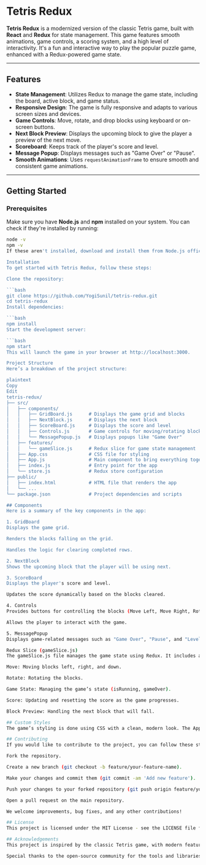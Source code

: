 # Tetris Redux

**Tetris Redux** is a modernized version of the classic Tetris game, built with **React** and **Redux** for state management. This game features smooth animations, game controls, a scoring system, and a high level of interactivity. It's a fun and interactive way to play the popular puzzle game, enhanced with a Redux-powered game state.

---

## Features

- **State Management**: Utilizes Redux to manage the game state, including the board, active block, and game status.
- **Responsive Design**: The game is fully responsive and adapts to various screen sizes and devices.
- **Game Controls**: Move, rotate, and drop blocks using keyboard or on-screen buttons.
- **Next Block Preview**: Displays the upcoming block to give the player a preview of the next move.
- **Scoreboard**: Keeps track of the player's score and level.
- **Message Popup**: Displays messages such as "Game Over" or "Pause".
- **Smooth Animations**: Uses `requestAnimationFrame` to ensure smooth and consistent game animations.

---


## Getting Started

### Prerequisites

Make sure you have **Node.js** and **npm** installed on your system. You can check if they're installed by running:

```bash
node -v
npm -v
If these aren't installed, download and install them from Node.js official website.

Installation
To get started with Tetris Redux, follow these steps:

Clone the repository:

```bash
git clone https://github.com/YogiSunil/tetris-redux.git
cd tetris-redux
Install dependencies:

```bash
npm install
Start the development server:

```bash
npm start
This will launch the game in your browser at http://localhost:3000.

Project Structure
Here’s a breakdown of the project structure:

plaintext
Copy
Edit
tetris-redux/
├── src/
│   ├── components/
│   │   ├── GridBoard.js      # Displays the game grid and blocks
│   │   ├── NextBlock.js      # Displays the next block
│   │   ├── ScoreBoard.js     # Displays the score and level
│   │   ├── Controls.js       # Game controls for moving/rotating blocks
│   │   └── MessagePopup.js   # Displays popups like "Game Over"
│   ├── features/
│   │   └── gameSlice.js      # Redux slice for game state management
│   ├── App.css               # CSS file for styling
│   ├── App.js                # Main component to bring everything together
│   ├── index.js              # Entry point for the app
│   └── store.js              # Redux store configuration
├── public/
│   ├── index.html            # HTML file that renders the app
│   └── ...
└── package.json              # Project dependencies and scripts

## Components
Here is a summary of the key components in the app:

1. GridBoard
Displays the game grid.

Renders the blocks falling on the grid.

Handles the logic for clearing completed rows.

2. NextBlock
Shows the upcoming block that the player will be using next.

3. ScoreBoard
Displays the player's score and level.

Updates the score dynamically based on the blocks cleared.

4. Controls
Provides buttons for controlling the blocks (Move Left, Move Right, Rotate, Move Down).

Allows the player to interact with the game.

5. MessagePopup
Displays game-related messages such as "Game Over", "Pause", and "Level Up".

Redux Slice (gameSlice.js)
The gameSlice.js file manages the game state using Redux. It includes actions and reducers for the following:

Move: Moving blocks left, right, and down.

Rotate: Rotating the blocks.

Game State: Managing the game’s state (isRunning, gameOver).

Score: Updating and resetting the score as the game progresses.

Block Preview: Handling the next block that will fall.

## Custom Styles
The game’s styling is done using CSS with a clean, modern look. The App.css file includes custom styles for the board, buttons, score, and popups. Feel free to tweak the styles to personalize the look of the game.

## Contributing
If you would like to contribute to the project, you can follow these steps:

Fork the repository.

Create a new branch (git checkout -b feature/your-feature-name).

Make your changes and commit them (git commit -am 'Add new feature').

Push your changes to your forked repository (git push origin feature/your-feature-name).

Open a pull request on the main repository.

We welcome improvements, bug fixes, and any other contributions!

## License
This project is licensed under the MIT License - see the LICENSE file for details.

## Acknowledgements
This project is inspired by the classic Tetris game, with modern features like Redux for state management and React for the user interface.

Special thanks to the open-source community for the tools and libraries that made this project possible.

